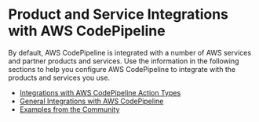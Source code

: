 # Product and Service Integrations with AWS CodePipeline<a name="integrations"></a>

By default, AWS CodePipeline is integrated with a number of AWS services and partner products and services\. Use the information in the following sections to help you configure AWS CodePipeline to integrate with the products and services you use\.


+ [Integrations with AWS CodePipeline Action Types](integrations-action-type.md)
+ [General Integrations with AWS CodePipeline](integrations-general.md)
+ [Examples from the Community](integrations-community.md)